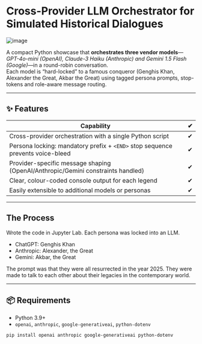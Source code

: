 # Cross-Provider LLM Orchestrator for Simulated Historical Dialogues

![image](https://github.com/user-attachments/assets/e838bab0-8a2f-44f6-bbd5-6098846bb702)

A compact Python showcase that **orchestrates three vendor models**—  
*GPT-4o-mini (OpenAI), Claude-3 Haiku (Anthropic) and Gemini 1.5 Flash (Google)*—in a round-robin conversation.  
Each model is “hard-locked” to a famous conqueror (Genghis Khan, Alexander the Great, Akbar the Great) using tagged persona prompts, stop-tokens and role-aware message routing.

---

## ✨  Features
| Capability | ✔ |
|----|------------|
| Cross-provider orchestration with a single Python script | ✔︎
| Persona locking: mandatory prefix + `<END>` stop sequence prevents voice-bleed | ✔︎
| Provider-specific message shaping (OpenAI/Anthropic/Gemini constraints handled) | ✔︎
| Clear, colour-coded console output for each legend | ✔︎
| Easily extensible to additional models or personas | ✔︎

---

## The Process

Wrote the code in Jupyter Lab.
Each persona was locked into an LLM.
- ChatGPT: Genghis Khan
- Anthropic: Alexander, the Great
- Gemini: Akbar, the Great

The prompt was that they were all resurrected in the year 2025.
They were made to talk to each other about their legacies in the contemporary world. 

---

## 📦 Requirements
* Python 3.9+  
* `openai`, `anthropic`, `google-generativeai`, `python-dotenv`

```bash
pip install openai anthropic google-generativeai python-dotenv
